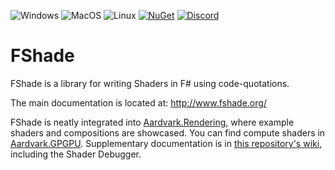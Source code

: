 
![Windows](https://github.com/krauthaufen/FShade/workflows/Windows/badge.svg)
![MacOS](https://github.com/krauthaufen/FShade/workflows/MacOS/badge.svg)
![Linux](https://github.com/krauthaufen/FShade/workflows/Linux/badge.svg)
[![NuGet](https://badgen.net/nuget/v/FShade)](https://www.nuget.org/packages/FShade/)
[![Discord](https://badgen.net/discord/online-members/UyecnhM)](https://discord.gg/UyecnhM)

# FShade
FShade is a library for writing Shaders in F# using code-quotations. 
 
The main documentation is located at:
http://www.fshade.org/

FShade is neatly integrated into [Aardvark.Rendering](https://github.com/aardvark-platform/aardvark.rendering), where example shaders and compositions are showcased. You can find compute shaders in [Aardvark.GPGPU](https://github.com/aardvark-platform/aardvark.rendering/tree/master/src/Aardvark.GPGPU). Supplementary documentation is in [this repository's wiki](https://github.com/krauthaufen/FShade/wiki), including the Shader Debugger.

